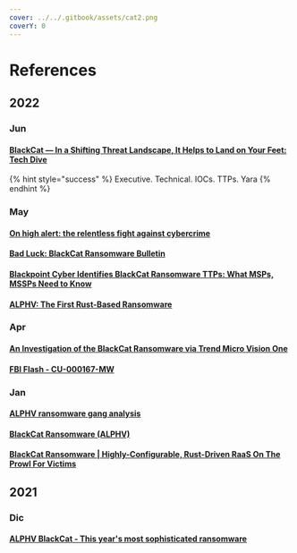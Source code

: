 ```yaml
---
cover: ../../.gitbook/assets/cat2.png
coverY: 0
---
```


# References

## 2022

### Jun

#### [BlackCat — In a Shifting Threat Landscape, It Helps to Land on Your Feet: Tech Dive](https://www.advintel.io/post/blackcat-in-a-shifting-threat-landscape-it-helps-to-land-on-your-feet-tech-dive)

{% hint style="success" %}
Executive. Technical. IOCs. TTPs. Yara
{% endhint %}

### May

#### [On high alert: the relentless fight against cybercrime](https://egr.global/intel/insight/on-high-alert-the-relentless-fight-against-cybercrime/)

#### [Bad Luck: BlackCat Ransomware Bulletin](https://cloudsecurityalliance.org/blog/2022/05/24/bad-luck-blackcat-ransomware-bulletin/)

#### [Blackpoint Cyber Identifies BlackCat Ransomware TTPs: What MSPs, MSSPs Need to Know](https://www.msspalert.com/cybersecurity-research/blackpoint-cyber-identifies-blackcat-ransomware-ttps/)

#### [ALPHV: The First Rust-Based Ransomware](https://www.digitalshadows.com/blog-and-research/alphv-the-first-rust-based-ransomware/)

### Apr

#### [An Investigation of the BlackCat Ransomware via Trend Micro Vision One](https://www.trendmicro.com/en\_us/research/22/d/an-investigation-of-the-blackcat-ransomware.html)

#### [FBI Flash - CU-000167-MW](https://www.ic3.gov/Media/News/2022/220420.pdf)

### Jan

#### [ALPHV ransomware gang analysis](https://www.intrinsec.com/alphv-ransomware-gang-analysis/?cn-reloaded=1)

#### [BlackCat Ransomware (ALPHV)](https://www.varonis.com/blog/blackcat-ransomware)

#### [BlackCat Ransomware | Highly-Configurable, Rust-Driven RaaS On The Prowl For Victims](https://www.sentinelone.com/labs/blackcat-ransomware-highly-configurable-rust-driven-raas-on-the-prowl-for-victims/)

## 2021

### Dic

#### [ALPHV BlackCat - This year's most sophisticated ransomware](https://www.bleepingcomputer.com/news/security/alphv-blackcat-this-years-most-sophisticated-ransomware/)

